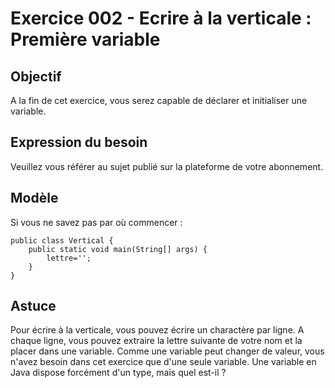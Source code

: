 # Exercice 002 - Ecrire à la verticale : Première variable

## Objectif
A la fin de cet exercice, vous serez capable de déclarer et initialiser une variable.

## Expression du besoin
Veuillez vous référer au sujet publié sur la plateforme de votre abonnement.

## Modèle
Si vous ne savez pas par où commencer :

    public class Vertical {
        public static void main(String[] args) {
            lettre='';
        }
    }

## Astuce
Pour écrire à la verticale, vous pouvez écrire un charactère par ligne.
A chaque ligne, vous pouvez extraire la lettre suivante de votre nom et la placer dans une variable. 
Comme une variable peut changer de valeur, vous n'avez besoin dans cet exercice que d'une seule variable.
Une variable en Java dispose forcément d'un type, mais quel est-il ?
